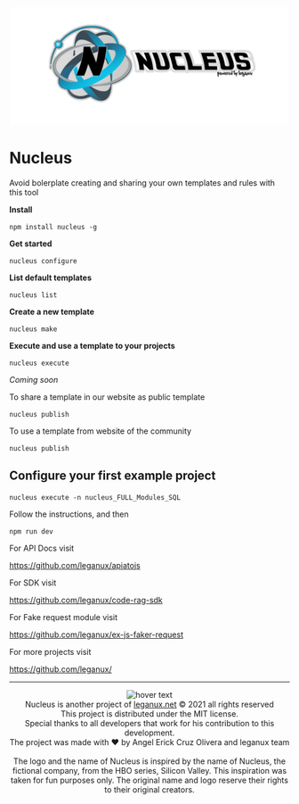 <center>
<img src="nucleusfull.png" width="500px">
</center>

# Nucleus

Avoid bolerplate creating and sharing your own templates and rules with this tool

**Install**

```
npm install nucleus -g
```

**Get started**

```
nucleus configure
```

**List default templates**

```
nucleus list
```

**Create a new template**

```
nucleus make
```

**Execute and use a template to your projects**

```
nucleus execute
```

*Coming soon*

To share a template in our website as public template

```
nucleus publish
```

To use a template from website of the community

```
nucleus publish
```

## Configure your first example project

```
nucleus execute -n nucleus_FULL_Modules_SQL
```

Follow the instructions, and then

```
npm run dev
```

For API Docs visit 

https://github.com/leganux/apiatojs

For SDK visit

https://github.com/leganux/code-rag-sdk

For Fake request module visit

https://github.com/leganux/ex-js-faker-request

For more projects visit 

https://github.com/leganux/

<hr>


<p align="center">
    <img src="https://leganux.net/images/circullogo.png" width="100" title="hover text">
    <br>
  Nucleus is another project of  <a href="https://leganux.net">leganux.net</a> &copy; 2021 all rights reserved
    <br>
   This project is distributed under the MIT license. 
    <br>
    Special thanks to all developers that work for his contribution to this development.
<br>
    The project was made with ♥️ by Angel Erick Cruz Olivera and leganux team
<br>
<br>
The logo and the name of Nucleus is inspired by the name of Nucleus, the fictional company, from the HBO series, Silicon Valley. This inspiration was taken for fun purposes only. The original name and logo reserve their rights to their original creators. 
</p>
